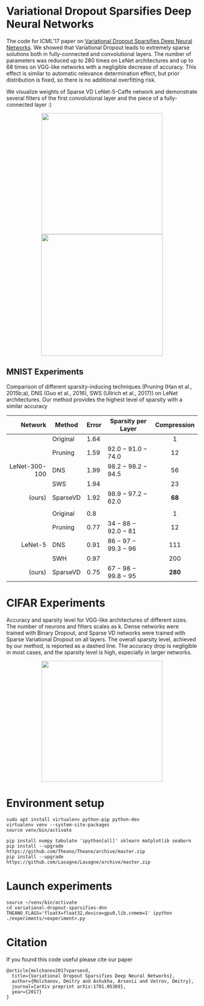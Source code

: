 # Variational Dropout Sparsifies Deep Neural Networks

The code for ICML'17 paper on [Variational Dropout Sparsifies Deep Neural Networks](https://arxiv.org/abs/1701.05369). 
We showed that Variational Dropout leads to extremely sparse solutions both in fully-connected and convolutional layers. 
The number of parameters was reduced up to 280 times on LeNet architectures and up to 68 times on VGG-like networks with a negligible decrease of accuracy. 
This effect is similar to automatic relevance determination effect, but prior distribution is fixed, so there is no additional overfitting risk. 

We visualize weights of Sparse VD LeNet-5-Caffe network and demonstrate several filters of the first convolutional layer and the piece of a fully-connected layer :) 

<p align="center">
<img height="318" src="http://ars-ashuha.ru/pdf/vdsdnn/conv.gif"/>
<img height="320" src="http://ars-ashuha.ru/pdf/vdsdnn/animated_fc.gif"/>
</p>


## MNIST Experiments 

Comparison of different sparsity-inducing techniques (Pruning (Han et al., 2015b;a), DNS (Guo et al., 2016), SWS (Ullrich et al., 2017)) on LeNet architectures. Our method provides the highest level of sparsity with a similar accuracy

| Network       | Method   | Error | Sparsity per Layer  |  Compression |
| -------------: | -------- | ----- | ------------------- | :--------------: |
|               | Original | 1.64  |                     | 1              |
|               | Pruning  | 1.59  | 92.0 − 91.0 − 74.0  | 12             |
| LeNet-300-100 | DNS      | 1.99  | 98.2 − 98.2 − 94.5  | 56             |
|               | SWS      | 1.94  |                     | 23             |
| (ours)        | SparseVD | 1.92  | 98.9 − 97.2 − 62.0  | **68**         |
||||||
|               | Original | 0.8   |                     | 1              |
|               | Pruning  | 0.77  | 34 − 88 − 92.0 − 81 | 12             |
| LeNet-5       | DNS      | 0.91  | 86 − 97 − 99.3 − 96 | 111            |
|               | SWH      | 0.97  |                     | 200            |
| (ours)        | SparseVD | 0.75  | 67 − 98 − 99.8 − 95 | **280**        |


# CIFAR Experiments

Accuracy and sparsity level for VGG-like architectures of different sizes. The number of neurons and filters scales as k. Dense networks were trained with Binary Dropout, and Sparse VD networks were trained with Sparse Variational Dropout on all layers. The overall sparsity level, achieved by our method, is reported as a dashed line. The accuracy drop is negligible in most cases, and the sparsity level is high, especially in larger networks.


<p align="center">
<img height="318" src="http://ars-ashuha.ru/pdf/vdsdnn/vgg.png"/>
</p>

# Environment setup

```(bash)
sudo apt install virtualenv python-pip python-dev
virtualenv venv --system-site-packages
source venv/bin/activate

pip install numpy tabulate 'ipython[all]' sklearn matplotlib seaborn  
pip install --upgrade https://github.com/Theano/Theano/archive/master.zip
pip install --upgrade https://github.com/Lasagne/Lasagne/archive/master.zip
```

# Launch experiments 

```(bash)
source ~/venv/bin/activate
cd variational-dropout-sparsifies-dnn
THEANO_FLAGS='floatX=float32,device=gpu0,lib.cnmem=1' ipython ./experiments/<experiment>.py
```

# Citation

If you found this code useful please cite our paper

```
@article{molchanov2017vparsevd,
  title={Variational Dropout Sparsifies Deep Neural Networks},
  author={Molchanov, Dmitry and Ashukha, Arsenii and Vetrov, Dmitry},
  journal={arXiv preprint arXiv:1701.05369},
  year={2017}
}

```
